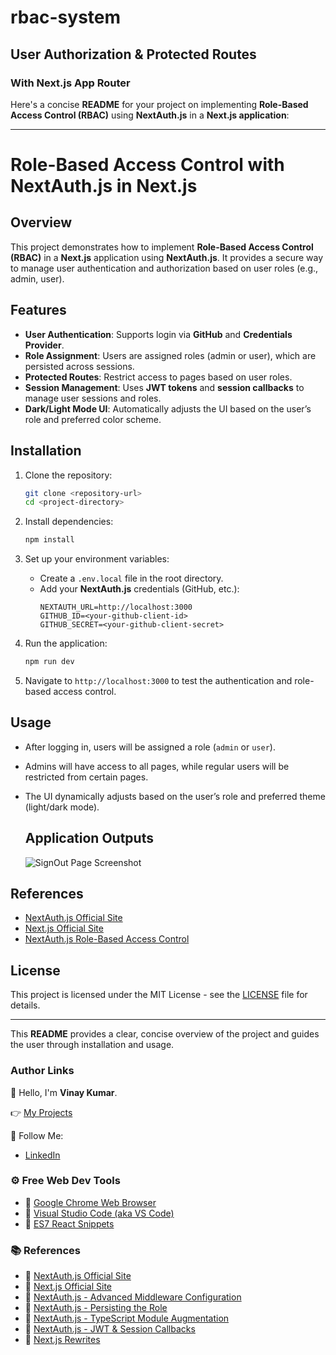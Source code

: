 # rbac-system


## User Authorization & Protected Routes

### With Next.js App Router

Here's a concise **README** for your project on implementing **Role-Based Access Control (RBAC)** using **NextAuth.js** in a **Next.js application**:

---

# Role-Based Access Control with NextAuth.js in Next.js

## Overview

This project demonstrates how to implement **Role-Based Access Control (RBAC)** in a **Next.js** application using **NextAuth.js**. It provides a secure way to manage user authentication and authorization based on user roles (e.g., admin, user).

## Features

- **User Authentication**: Supports login via **GitHub** and **Credentials Provider**.
- **Role Assignment**: Users are assigned roles (admin or user), which are persisted across sessions.
- **Protected Routes**: Restrict access to pages based on user roles.
- **Session Management**: Uses **JWT tokens** and **session callbacks** to manage user sessions and roles.
- **Dark/Light Mode UI**: Automatically adjusts the UI based on the user’s role and preferred color scheme.

## Installation

1. Clone the repository:
   ```bash
   git clone <repository-url>
   cd <project-directory>
   ```

2. Install dependencies:
   ```bash
   npm install
   ```

3. Set up your environment variables:
   - Create a `.env.local` file in the root directory.
   - Add your **NextAuth.js** credentials (GitHub, etc.):
     ```env
     NEXTAUTH_URL=http://localhost:3000
     GITHUB_ID=<your-github-client-id>
     GITHUB_SECRET=<your-github-client-secret>
     ```

4. Run the application:
   ```bash
   npm run dev
   ```

5. Navigate to `http://localhost:3000` to test the authentication and role-based access control.

## Usage

- After logging in, users will be assigned a role (`admin` or `user`).
- Admins will have access to all pages, while regular users will be restricted from certain pages.
- The UI dynamically adjusts based on the user’s role and preferred theme (light/dark mode).

  ## Application Outputs
  ![SignOut Page Screenshot](./Screenshots/signoutpage%20.png)

## References

- [NextAuth.js Official Site](https://next-auth.js.org/)
- [Next.js Official Site](https://nextjs.org/)
- [NextAuth.js Role-Based Access Control](https://authjs.dev/guides/basics/role-based-access-control#persisting-the-role)

## License

This project is licensed under the MIT License - see the [LICENSE](LICENSE) file for details.

---

This **README** provides a clear, concise overview of the project and guides the user through installation and usage.

### Author Links

👋 Hello, I'm **Vinay Kumar**.

👉 [My Projects](https://github.com/vinaythanay)

🚀 Follow Me:
- [LinkedIn](https://www.linkedin.com/in/agathamudi-vinay-kumar-0677a4235) 

### ⚙ Free Web Dev Tools
- 🔗 [Google Chrome Web Browser](https://google.com/chrome/)
- 🔗 [Visual Studio Code (aka VS Code)](https://code.visualstudio.com/)
- 🔗 [ES7 React Snippets](https://marketplace.visualstudio.com/items?itemName=dsznajder.es7-react-js-snippets)

### 📚 References
- 🔗 [NextAuth.js Official Site](https://next-auth.js.org/)
- 🔗 [Next.js Official Site](https://nextjs.org/)
- 🔗 [NextAuth.js - Advanced Middleware Configuration](https://next-auth.js.org/configuration/nextjs#advanced-usage)
- 🔗 [NextAuth.js - Persisting the Role](https://authjs.dev/guides/basics/role-based-access-control#persisting-the-role)
- 🔗 [NextAuth.js - TypeScript Module Augmentation](https://next-auth.js.org/getting-started/typescript#module-augmentation)
- 🔗 [NextAuth.js - JWT & Session Callbacks](https://next-auth.js.org/configuration/callbacks#jwt-callback)
- 🔗 [Next.js Rewrites](https://nextjs.org/docs/app/api-reference/functions/next-response#rewrite)


